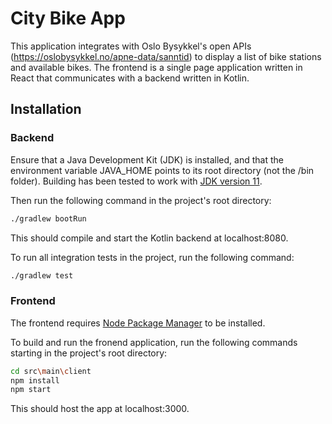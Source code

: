 # City Bike App
This application integrates with Oslo Bysykkel's open APIs (https://oslobysykkel.no/apne-data/sanntid)
to display a list of bike stations and available bikes. The frontend is a single page application written in React
that communicates with a backend written in Kotlin.

## Installation

### Backend
Ensure that a Java Development Kit (JDK) is installed, and that the environment variable JAVA_HOME points to its
root directory (not the /bin folder). Building has been tested to work with
[JDK version 11](https://www.oracle.com/java/technologies/javase-jdk11-downloads.html).

Then run the following command in the project's root directory:
```bash
./gradlew bootRun
```

This should compile and start the Kotlin backend at localhost:8080.

To run all integration tests in the project, run the following command:
```bash
./gradlew test
```

### Frontend

The frontend requires [Node Package Manager](https://www.npmjs.com/get-npm) to be installed.

To build and run the fronend application, run the following commands starting in the project's root directory:

```bash
cd src\main\client
npm install
npm start
```

This should host the app at localhost:3000.